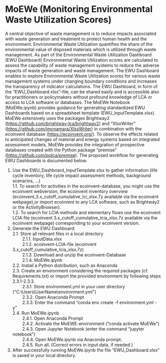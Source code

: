 # MoEWe (Monitoring Environmental Waste Utilization Scores)

A central objective of waste management is to reduce impacts associated with waste generation and treatment to protect human health and the environment. Environmental Waste Utilization quantifies the share of the environmental value of disposed materials which is utilized through waste management. As part of the Environmental Waste Utilization Dashboard (EWU Dashboard) Environmental Waste Utilization scores are calculated to assess the capability of waste management systems to reduce the adverse impacts of waste generation and waste management. The EWU Dashboard enables to explore Environmental Waste Utilization scores for various waste management systems under changing boundary conditions and increases the transparency of indicator calculations. The EWU Dashboard, in form of the “EWU_Dashboard.xlsx”-file, can be shared easily and is accessible also for practitioners or policymakers without profound knowledge of LCA or access to LCA software or databases.
The MoEWe Notebook (MoEWe.ipynb) provides guidance for generating standardized EWU Dashboards based on a spreadsheet template (EWU_InputTemplate.xlsx). MoEWe extensively uses the packages Brightway2 (https://github.com/brightway-lca/brightway2) and “XlsxWriter” (https://github.com/jmcnamara/XlsxWriter) in combination with the ecoinvent database (https://ecoinvent.org/). To observe the effects related to anticipated changes of material and energy systems based on integrated assessment models, MoEWe provides the integration of prospective databases created with the Python package “premise” (https://github.com/polca/premise). The proposed workflow for generating EWU Dashboards is documented below.

1.	Use the EWU_Dashboard_InputTemplate.xlsx to gather information (life cycle inventory, life cycle impact assessment methods, background scenarios, …)  
1.1.	To search for activities in the ecoinvent-database, you might use the ecoinvent webversion, the ecoinvent inventory overview (ecoinvent_3.x_cutoff_cumulative_lci_xlsx.7z available via the ecoinvent webpage),or import ecoinvent to any LCA software, such as Brightway2 or the ActivityBrowser).  
1.2.	To search for LCIA methods and elementary flows use the ecoinvent LCIA file (ecoinvent 3.x_cutoff_cumulative_lcia_xlsx.7z available via the ecoinvent webpage) corresponding to your ecoinvent version.   
2.	Generate the EWU Dashboard:   
2.1.	Store all relevant files in a local directory  
&nbsp;&nbsp;&nbsp;&nbsp;&nbsp;&nbsp;&nbsp;&nbsp;2.1.1.	InputData.xlsx  
&nbsp;&nbsp;&nbsp;&nbsp;&nbsp;&nbsp;&nbsp;&nbsp;2.1.2.	ecoinvent-LCIA-file (ecoinvent 3.x_cutoff_cumulative_lcia_xlsx.7z)  
&nbsp;&nbsp;&nbsp;&nbsp;&nbsp;&nbsp;&nbsp;&nbsp;2.1.3.	Download and unzip the ecoinvent-Database  
&nbsp;&nbsp;&nbsp;&nbsp;&nbsp;&nbsp;&nbsp;&nbsp;2.1.4.	MoEWe.ipynb  
2.2.	Install a Python distribution, such as Anaconda  
2.3.	Create an environment considering the required packages (cf. Requirements.txt) or import the provided environment by following steps 2.3.1-2.3.3.  
&nbsp;&nbsp;&nbsp;&nbsp;&nbsp;&nbsp;&nbsp;&nbsp;2.3.1.	Store environment.yml in your user directory ("C:\Users\UserName\environment.yml")  
&nbsp;&nbsp;&nbsp;&nbsp;&nbsp;&nbsp;&nbsp;&nbsp;2.3.2.	Open Anaconda Prompt  
&nbsp;&nbsp;&nbsp;&nbsp;&nbsp;&nbsp;&nbsp;&nbsp;2.3.3.	Enter the command “conda env create -f environment.yml - y”  
2.4.	Run MoEWe.ipynb  
&nbsp;&nbsp;&nbsp;&nbsp;&nbsp;&nbsp;&nbsp;&nbsp;2.4.1.	Open Anaconda Prompt  
&nbsp;&nbsp;&nbsp;&nbsp;&nbsp;&nbsp;&nbsp;&nbsp;2.4.2.	Activate the MoEWE-environment (“conda activate MoEWe”)  
&nbsp;&nbsp;&nbsp;&nbsp;&nbsp;&nbsp;&nbsp;&nbsp;2.4.3.	Open Jupyter Notebook (enter the command “jupyter notebook”)  
&nbsp;&nbsp;&nbsp;&nbsp;&nbsp;&nbsp;&nbsp;&nbsp;2.4.4.	Open MoEWe.ipynb via Anaconda prompt.  
&nbsp;&nbsp;&nbsp;&nbsp;&nbsp;&nbsp;&nbsp;&nbsp;2.4.5.	Run all. (Correct errors in input data, if needed.)  
3.	After successfully running MoEWe.ipynb the file “EWU_Dashboard.xlsx” is saved in your local directory.  
